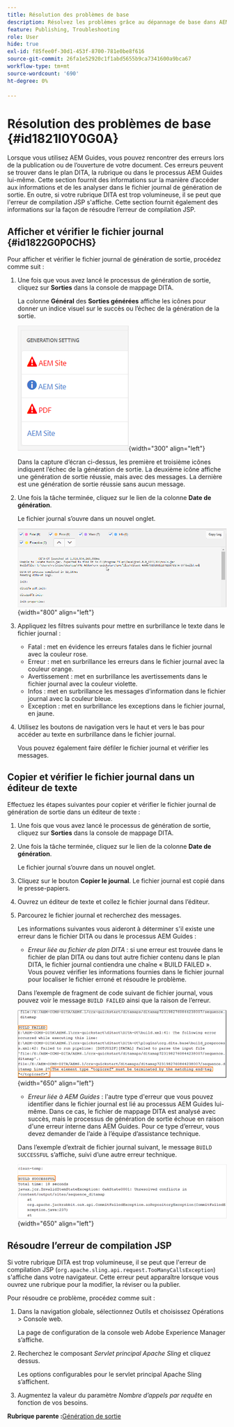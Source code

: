 ```yaml
---
title: Résolution des problèmes de base
description: Résolvez les problèmes grâce au dépannage de base dans AEM Guides. Découvrez comment afficher, copier et vérifier le fichier journal dans un éditeur de texte et résoudre les erreurs de compilation JSP.
feature: Publishing, Troubleshooting
role: User
hide: true
exl-id: f85fee0f-30d1-453f-8700-781e0be8f616
source-git-commit: 26fa1e52920c1f1abd5655b9ca7341600a9bca67
workflow-type: tm+mt
source-wordcount: '690'
ht-degree: 0%

---
```


# Résolution des problèmes de base {#id1821I0Y0G0A}

Lorsque vous utilisez AEM Guides, vous pouvez rencontrer des erreurs lors de la publication ou de l’ouverture de votre document. Ces erreurs peuvent se trouver dans le plan DITA, la rubrique ou dans le processus AEM Guides lui-même. Cette section fournit des informations sur la manière d’accéder aux informations et de les analyser dans le fichier journal de génération de sortie. En outre, si votre rubrique DITA est trop volumineuse, il se peut que l&#39;erreur de compilation JSP s&#39;affiche. Cette section fournit également des informations sur la façon de résoudre l’erreur de compilation JSP.

## Afficher et vérifier le fichier journal {#id1822G0P0CHS}

Pour afficher et vérifier le fichier journal de génération de sortie, procédez comme suit :

1. Une fois que vous avez lancé le processus de génération de sortie, cliquez sur **Sorties** dans la console de mappage DITA.

   La colonne **Général** des **Sorties générées** affiche les icônes pour donner un indice visuel sur le succès ou l’échec de la génération de la sortie.

   ![](images/output-general-settings.png){width="300" align="left"}

   Dans la capture d’écran ci-dessus, les première et troisième icônes indiquent l’échec de la génération de sortie. La deuxième icône affiche une génération de sortie réussie, mais avec des messages. La dernière est une génération de sortie réussie sans aucun message.

1. Une fois la tâche terminée, cliquez sur le lien de la colonne **Date de génération**.

   Le fichier journal s’ouvre dans un nouvel onglet.

   ![](images/log-file.png){width="800" align="left"}

1. Appliquez les filtres suivants pour mettre en surbrillance le texte dans le fichier journal :
   - Fatal : met en évidence les erreurs fatales dans le fichier journal avec la couleur rose.
   - Erreur : met en surbrillance les erreurs dans le fichier journal avec la couleur orange.
   - Avertissement : met en surbrillance les avertissements dans le fichier journal avec la couleur violette.
   - Infos : met en surbrillance les messages d’information dans le fichier journal avec la couleur bleue.
   - Exception : met en surbrillance les exceptions dans le fichier journal, en jaune.
1. Utilisez les boutons de navigation vers le haut et vers le bas pour accéder au texte en surbrillance dans le fichier journal.

   Vous pouvez également faire défiler le fichier journal et vérifier les messages.


## Copier et vérifier le fichier journal dans un éditeur de texte

Effectuez les étapes suivantes pour copier et vérifier le fichier journal de génération de sortie dans un éditeur de texte :

1. Une fois que vous avez lancé le processus de génération de sortie, cliquez sur **Sorties** dans la console de mappage DITA.

1. Une fois la tâche terminée, cliquez sur le lien de la colonne **Date de génération**.

   Le fichier journal s’ouvre dans un nouvel onglet.

1. Cliquez sur le bouton **Copier le journal**. Le fichier journal est copié dans le presse-papiers.
1. Ouvrez un éditeur de texte et collez le fichier journal dans l’éditeur.

1. Parcourez le fichier journal et recherchez des messages.

   Les informations suivantes vous aideront à déterminer s&#39;il existe une erreur dans le fichier DITA ou dans le processus AEM Guides :

   - *Erreur liée au fichier de plan DITA* : si une erreur est trouvée dans le fichier de plan DITA ou dans tout autre fichier contenu dans le plan DITA, le fichier journal contiendra une chaîne « BUILD FAILED ». Vous pouvez vérifier les informations fournies dans le fichier journal pour localiser le fichier erroné et résoudre le problème.

   Dans l’exemple de fragment de code suivant de fichier journal, vous pouvez voir le message `BUILD FAILED` ainsi que la raison de l’erreur.

   ![](images/dita-error-in-log-file.png){width="650" align="left"}

   - *Erreur liée à AEM Guides* : l&#39;autre type d&#39;erreur que vous pouvez identifier dans le fichier journal est lié au processus AEM Guides lui-même. Dans ce cas, le fichier de mappage DITA est analysé avec succès, mais le processus de génération de sortie échoue en raison d&#39;une erreur interne dans AEM Guides. Pour ce type d’erreur, vous devez demander de l’aide à l’équipe d’assistance technique.

   Dans l’exemple d’extrait de fichier journal suivant, le message `BUILD SUCCESSFUL` s’affiche, suivi d’une autre erreur technique.

   ![](images/process-error-in-log-file.png){width="650" align="left"}


## Résoudre l’erreur de compilation JSP

Si votre rubrique DITA est trop volumineuse, il se peut que l&#39;erreur de compilation JSP \(`org.apache.sling.api.request.TooManyCallsException`\) s&#39;affiche dans votre navigateur. Cette erreur peut apparaître lorsque vous ouvrez une rubrique pour la modifier, la réviser ou la publier.

Pour résoudre ce problème, procédez comme suit :

1. Dans la navigation globale, sélectionnez Outils et choisissez Opérations \> Console web.

   La page de configuration de la console web Adobe Experience Manager s’affiche.

1. Recherchez le composant *Servlet principal Apache Sling* et cliquez dessus.

   Les options configurables pour le servlet principal Apache Sling s’affichent.

1. Augmentez la valeur du paramètre *Nombre d’appels par requête* en fonction de vos besoins.


**Rubrique parente :**&#x200B;[ Génération de sortie](generate-output.md)
